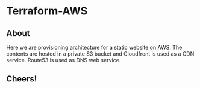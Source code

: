 # Terraform-AWS

## About

Here we are provisioning architecture for a static website on AWS. The contents are hosted in a private S3 bucket and Cloudfront is used as a CDN service. Route53 is used as DNS web service.

## Cheers!

